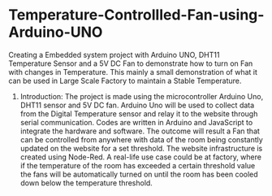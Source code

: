 # Temperature-Controllled-Fan-using-Arduino-UNO
Creating a Embedded system project with Arduino UNO, DHT11 Temperature Sensor and a 5V DC Fan to demonstrate how to turn on Fan with changes in Temperature. This mainly a small demonstration of what it can be used in Large Scale Factory to maintain a Stable Temperature.

1. Introduction:
The project is made using the microcontroller Arduino Uno, DHT11 sensor and 5V DC fan. Arduino Uno will be used to collect data from the Digital Temperature sensor and relay it to the website through serial communication. Codes are written in Arduino and JavaScript to integrate the hardware and software. The outcome will result a Fan that can be controlled from anywhere with data of the room being constantly updated on the website for a set threshold. The website infrastructure is created using Node-Red. A real-life use case could be at factory, where if the temperature of the room has exceeded a certain threshold value the fans will be automatically turned on until the room has been cooled down below the temperature threshold.